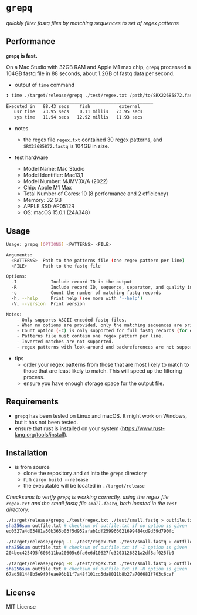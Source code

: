 # `grepq` 
_quickly filter fastq files by matching sequences to set of regex patterns_

## Performance
**`grepq` is fast.**

On a Mac Studio with 32GB RAM and Apple M1 max chip, `grepq` processed a 104GB fastq file in 88 seconds, about 1.2GB of fastq data per second.

- output of `time` command
```bash
❯ time ./target/release/grepq ./test/regex.txt /path/to/SRX22685872.fastq > outfile.txt
________________________________________________________
Executed in   88.43 secs    fish           external
   usr time   73.95 secs    0.11 millis   73.95 secs
   sys time   11.94 secs   12.92 millis   11.93 secs
```
- notes
    - the regex file `regex.txt` contained 30 regex patterns, and `SRX22685872.fastq` is 104GB in size.

- test hardware

  - Model Name:	Mac Studio
  - Model Identifier:	Mac13,1
  - Model Number:	MJMV3X/A (2022)
  - Chip:	Apple M1 Max
  - Total Number of Cores:	10 (8 performance and 2 efficiency)
  - Memory:	32 GB
  - APPLE SSD AP0512R
  - OS: macOS 15.0.1 (24A348)

## Usage
    
```bash
Usage: grepq [OPTIONS] <PATTERNS> <FILE>

Arguments:
  <PATTERNS>  Path to the patterns file (one regex pattern per line)
  <FILE>      Path to the fastq file

Options:
  -I             Include record ID in the output
  -R             Include record ID, sequence, separator, and quality in the output
  -c             Count the number of matching fastq records
  -h, --help     Print help (see more with '--help')
  -V, --version  Print version

Notes:
    - Only supports ASCII-encoded fastq files.
    - When no options are provided, only the matching sequences are printed.
    - Count option (-c) is only supported for full fastq records (for example, the output of -R).
    - Patterns file must contain one regex pattern per line.
    - Inverted matches are not supported.
    - regex patterns with look-around and backreferences are not supported.
```

- tips
    - order your regex patterns from those that are most likely to match to those that are least likely to match. This will speed up the filtering process.
    - ensure you have enough storage space for the output file.

## Requirements

- `grepq` has been tested on Linux and macOS. It might work on Windows, but it has not been tested.
- ensure that rust is installed on your system (https://www.rust-lang.org/tools/install).

## Installation

- is from source
    - clone the repository and `cd` into the `grepq` directory
    - run `cargo build --release`
    - the executable will be located in `./target/release`

_Checksums to verify `grepq` is working correctly, using the regex file `regex.txt` and the small fastq file `small.fastq`, both located in the `test` directory:_

```bash
./target/release/grepq ./test/regex.txt ./test/small.fastq > outfile.txt
sha256sum outfile.txt # checksum of outfile.txt if no option is given
ed0527a4d03481a50b365b03f5d952afab1df259966021699484cd9d59d790fc

./target/release/grepq -I ./test/regex.txt ./test/small.fastq > outfile.txt
sha256sum outfile.txt # checksum of outfile.txt if -I option is given
204bec425495f606611ba20605c6fa6e6d10627fc3203126821a2df8af025fb0

./target/release/grepq -R ./test/regex.txt ./test/small.fastq > outfile.txt
sha256sum outfile.txt # checksum of outfile.txt if -R option is given
67ad581448b5e9f0feae96b11f7a48f101cd5da8011b8b27a706681f703c6caf
```

## License
MIT License

